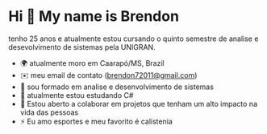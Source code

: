 Hi 👋 My name is Brendon
==========================

tenho 25 anos e atualmente estou cursando o quinto semestre de analise e desevolvimento de sistemas pela UNIGRAN.


* 🌍  atualmente moro em Caarapó/MS, Brazil
* ✉️  meu email de contato (brendon72011@gmail.com)
* 🚀  sou formado em analise e desenvolvimento de sistemas
* 🚀  atualmente estou estudando C#
* 🤝  Estou aberto a colaborar em projetos que tenham um alto impacto na vida das pessoas
* ⚡  Eu amo esportes e meu favorito é calistenia
